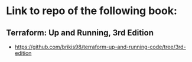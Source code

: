 
# Link to repo of the following book:

## Terraform: Up and Running, 3rd Edition

- https://github.com/brikis98/terraform-up-and-running-code/tree/3rd-edition